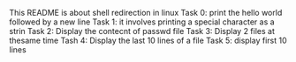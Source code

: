 This README is about  shell redirection in linux
Task 0: print the hello world followed by a new line
Task 1: it involves printing a special character as a strin
Task 2: Display the contecnt of passwd file
Task 3: Display 2 files at thesame time
Tash 4: Display the last 10 lines of a file
Task 5: display first 10 lines 
